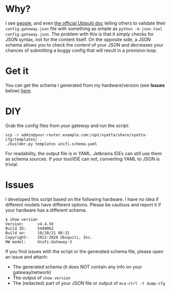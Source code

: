 # Why?

I see [people](https://community.ui.com/questions/How-do-I-test-my-config-gateway-json-file/b477ab84-6db5-425e-ab73-70391896bee9), and even [the official Ubiquiti doc](https://help.ui.com/hc/en-us/articles/215458888-UniFi-USG-Advanced-Configuration-Using-config-gateway-json) telling others to validate their `config.gateway.json` file with something as simple as `python -m json.tool config.gateway.json`. The problem with this is that it _simply_ checks for JSON syntax, not for the content itself. On the opposite side, a JSON schema allows you to check the _content_ of your JSON and decreases your chances of submitting a buggy config that will result in a provision loop.

# Get it

You can get the schema I generated from my hardware/version (see **Issues** below) [here](schemas/schema.usg-3p.4.4.56.yaml).

# DIY

Grab the config files from your gateway and run the script:
```shell
scp -r admin@your-router.example.com:/opt/vyatta/share/vyatta-cfg/templates/ .
./builder.py templates unifi.schema.yaml
```

For readability, the output file is in YAML. Jetbrains IDEs can still use them as schema sources. If your tool/IDE can not, converting YAML to JSON is trivial.

# Issues

I developed this script based on the following hardware. I have no idea if different models have different options. Please be cautious and report it if your hardware has a different schema.

```
$ show version 
Version:      v4.4.56
Build ID:     5449062
Build on:     10/20/21 08:31
Copyright:    2012-2020 Ubiquiti, Inc.
HW model:     UniFi-Gateway-3
```

If you find issues with the script or the generated schema file, please open an issue and attach:
- The generated schema (it does NOT contain any info on your gateway/network)
- The output of `show version`
- The (redacted) part of your JSON file or output of `mca-ctrl -t dump-cfg`
